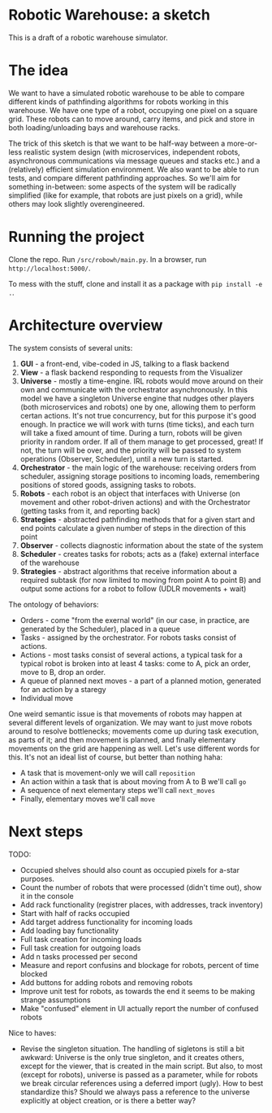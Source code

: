 # Robotic Warehouse: a sketch

This is a draft of a robotic warehouse simulator.

# The idea

We want to have a simulated robotic warehouse to be able to compare different kinds of pathfinding algorithms for robots working in this warehouse. We have one type of a robot, occupying one pixel on a square grid. These robots can to move around, carry items, and pick and store in both loading/unloading bays and warehouse racks.

The trick of this sketch is that we want to be half-way between a more-or-less realistic system design (with microservices, independent robots, asynchronous communications via message queues and stacks etc.) and a (relatively) efficient simulation environment. We also want to be able to run tests, and compare different pathfinding approaches. So we'll aim for something in-between:
some aspects of the system will be radically simplified (like for example, that robots are just
pixels on a grid), while others may look slightly overengineered.

# Running the project

Clone the repo. Run `/src/robowh/main.py`. In a browser, run `http://localhost:5000/`.

To mess with the stuff, clone and install it as a package with `pip install -e .`.

# Architecture overview

The system consists of several units:
1. **GUI** - a front-end, vibe-coded in JS, talking to a flask backend
2. **View** - a flask backend responding to requests from the Visualizer
3. **Universe** - mostly a time-engine. IRL robots would move around on their own and communicate with the orchestrator asynchronously. In this model we have a singleton Universe engine that nudges other players (both microservices and robots) one by one, allowing them to perform certan actions. It's not true concurrency, but for this purpose it's good enough. In practice we will work with turns (time ticks), and each turn will take a fixed amount of time. During a turn, robots will be given priority in random order. If all of them manage to get processed, great! If not, the turn will be over, and the priority will be passed to system operations (Observer, Scheduler), until a new turn is started.
4. **Orchestrator** - the main logic of the warehouse: receiving orders from scheduler, assigning storage positions to incoming loads, remembering positions of stored goods, assigning tasks to robots.
5. **Robots** - each robot is an object that interfaces with Universe (on movement and other robot-driven actions) and with the Orchestrator (getting tasks from it, and reporting back)
6. **Strategies** - abstracted pathfinding methods that for a given start and end points calculate a given number of steps in the direction of this point
6. **Observer** - collects diagnostic information about the state of the system
7. **Scheduler** - creates tasks for robots; acts as a (fake) external interface of the warehouse
8. **Strategies** - abstract algorithms that receive information about a required subtask (for now limited to moving from point A to point B) and output some actions for a robot to follow (UDLR movements + wait)

The ontology of behaviors:
* Orders - come "from the exernal world" (in our case, in practice, are generated by the Scheduler), placed in a queue
* Tasks - assigned by the orchestrator. For robots tasks consist of actions.
* Actions - most tasks consist of several actions, a typical task for a typical robot is broken into at least 4 tasks: come to A, pick an order, move to B, drop an order.
* A queue of planned next moves - a part of a planned motion, generated for an action by a staregy
* Individual move

One weird semantic issue is that movements of robots may happen at several different levels of organization. We may want to just move robots around to resolve bottlenecks; movements come up during task execution, as parts of it; and then movement is planned, and finally elementary movements on the grid are happening as well. Let's use different words for this. It's not an ideal list of course, but better than nothing haha:
* A task that is movement-only we will call `reposition`
* An action within a task that is about moving from A to B we'll call `go`
* A sequence of next elementary steps we'll call `next_moves`
* Finally, elementary moves we'll call `move`

# Next steps

TODO:
* Occupied shelves should also count as occupied pixels for a-star purposes.
* Count the number of robots that were processed (didn't time out), show it in the console
* Add rack functionality (registrer places, with addresses, track inventory)
* Start with half of racks occupied
* Add target address functionality for incoming loads
* Add loading bay functionality
* Full task creation for incoming loads
* Full task creation for outgoing loads
* Add n tasks processed per second
* Measure and report confusins and blockage for robots, percent of time blocked
* Add buttons for adding robots and removing robots
* Improve unit test for robots, as towards the end it seems to be making strange assumptions
* Make "confused" element in UI actually report the number of confused robots

Nice to haves:
* Revise the singleton situation. The handling of sigletons is still a bit awkward: Universe is the only true singleton, and it creates others, except for the viewer, that is created in the main script. But also, to most (except for robots), universe is passed as a parameter, while for robots we break circular references using a deferred import (ugly). How to best standardize this? Should we always pass a reference to the universe explicitly at object creation, or is there a better way?